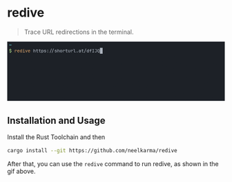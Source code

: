 # redive

> Trace URL redirections in the terminal.

![redive gif](./screencap.gif)

## Installation and Usage

Install the Rust Toolchain and then

```sh
cargo install --git https://github.com/neelkarma/redive
```

After that, you can use the `redive` command to run redive, as shown in the gif
above.
